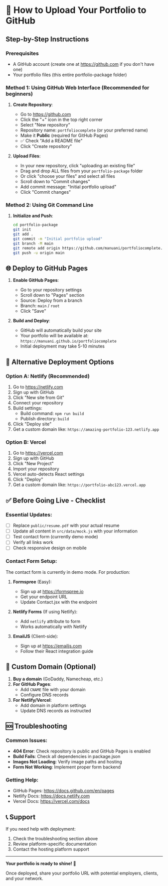 # 🚀 How to Upload Your Portfolio to GitHub

## Step-by-Step Instructions

### Prerequisites
- A GitHub account (create one at https://github.com if you don't have one)
- Your portfolio files (this entire portfolio-package folder)

### Method 1: Using GitHub Web Interface (Recommended for beginners)

1. **Create Repository**:
   - Go to https://github.com
   - Click the "+" icon in the top right corner
   - Select "New repository"
   - Repository name: `portfoliocomplete` (or your preferred name)
   - Make it **Public** (required for GitHub Pages)
   - ✅ Check "Add a README file"
   - Click "Create repository"

2. **Upload Files**:
   - In your new repository, click "uploading an existing file"
   - Drag and drop ALL files from your `portfolio-package` folder
   - Or click "choose your files" and select all files
   - Scroll down to "Commit changes"
   - Add commit message: "Initial portfolio upload"
   - Click "Commit changes"

### Method 2: Using Git Command Line

1. **Initialize and Push**:
   ```bash
   cd portfolio-package
   git init
   git add .
   git commit -m "Initial portfolio upload"
   git branch -M main
   git remote add origin https://github.com/manuani/portfoliocomplete.git
   git push -u origin main
   ```

## 🌐 Deploy to GitHub Pages

1. **Enable GitHub Pages**:
   - Go to your repository settings
   - Scroll down to "Pages" section
   - Source: Deploy from a branch
   - Branch: `main` / `root`
   - Click "Save"

2. **Build and Deploy**:
   - GitHub will automatically build your site
   - Your portfolio will be available at: `https://manuani.github.io/portfoliocomplete`
   - Initial deployment may take 5-10 minutes

## 🔧 Alternative Deployment Options

### Option A: Netlify (Recommended)
1. Go to https://netlify.com
2. Sign up with GitHub
3. Click "New site from Git"
4. Connect your repository
5. Build settings:
   - Build command: `npm run build`
   - Publish directory: `build`
6. Click "Deploy site"
7. Get a custom domain like: `https://amazing-portfolio-123.netlify.app`

### Option B: Vercel
1. Go to https://vercel.com
2. Sign up with GitHub
3. Click "New Project"
4. Import your repository
5. Vercel auto-detects React settings
6. Click "Deploy"
7. Get a custom domain like: `https://portfolio-abc123.vercel.app`

## ✅ Before Going Live - Checklist

### Essential Updates:
- [ ] Replace `public/resume.pdf` with your actual resume
- [ ] Update all content in `src/data/mock.js` with your information
- [ ] Test contact form (currently demo mode)
- [ ] Verify all links work
- [ ] Check responsive design on mobile

### Contact Form Setup:
The contact form is currently in demo mode. For production:

1. **Formspree** (Easy):
   - Sign up at https://formspree.io
   - Get your endpoint URL
   - Update Contact.jsx with the endpoint

2. **Netlify Forms** (If using Netlify):
   - Add `netlify` attribute to form
   - Works automatically with Netlify

3. **EmailJS** (Client-side):
   - Sign up at https://emailjs.com
   - Follow their React integration guide

## 🎯 Custom Domain (Optional)

1. **Buy a domain** (GoDaddy, Namecheap, etc.)
2. **For GitHub Pages**:
   - Add `CNAME` file with your domain
   - Configure DNS records
3. **For Netlify/Vercel**:
   - Add domain in platform settings
   - Update DNS records as instructed

## 🆘 Troubleshooting

### Common Issues:
- **404 Error**: Check repository is public and GitHub Pages is enabled
- **Build Fails**: Check all dependencies in package.json
- **Images Not Loading**: Verify image paths and hosting
- **Form Not Working**: Implement proper form backend

### Getting Help:
- GitHub Pages: https://docs.github.com/en/pages
- Netlify Docs: https://docs.netlify.com
- Vercel Docs: https://vercel.com/docs

## 📞 Support

If you need help with deployment:
1. Check the troubleshooting section above
2. Review platform-specific documentation
3. Contact the hosting platform support

---

**Your portfolio is ready to shine! 🌟**

Once deployed, share your portfolio URL with potential employers, clients, and your network.